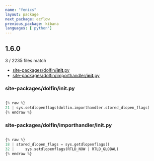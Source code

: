 ```yaml
---
name: "fenics"
layout: package
next_package: ecflow
previous_package: kibana
languages: ['python']
---
```

## 1.6.0
3 / 2235 files match

 - [site-packages/dolfin/__init__.py](#site-packagesdolfin__init__py)
 - [site-packages/dolfin/importhandler/__init__.py](#site-packagesdolfinimporthandler__init__py)

### site-packages/dolfin/__init__.py

```python

{% raw %}
21 | sys.setdlopenflags(dolfin.importhandler.stored_dlopen_flags)
{% endraw %}

```
### site-packages/dolfin/importhandler/__init__.py

```python

{% raw %}
18 | stored_dlopen_flags = sys.getdlopenflags()
32 |     sys.setdlopenflags(RTLD_NOW | RTLD_GLOBAL)
{% endraw %}

```